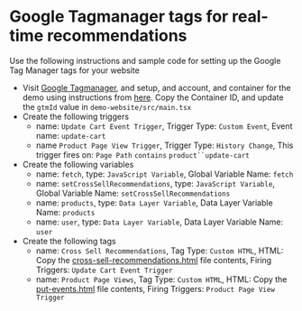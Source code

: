 # Google Tagmanager tags for real-time recommendations
Use the following instructions and sample code for setting up the Google Tag Manager tags for your website

* Visit [Google Tagmanager](https://tagmanager.google.com/), and setup, and account, and container for the demo using instructions from [here](https://support.google.com/tagmanager/answer/6103696?hl=en). Copy the Container ID, and update the `gtmId` value in `demo-website/src/main.tsx`
* Create the following triggers
  * name: `Update Cart Event Trigger`, Trigger Type: `Custom Event`, Event name: `update-cart`
  * name `Product Page View Trigger`, Trigger Type: `History Change`, This trigger fires on: `Page Path` `contains` `product``update-cart`
* Create the following variables
  * name: `fetch`, type: `JavaScript Variable`, Global Variable Name: `fetch`
  * name: `setCrossSellRecommendations`, type: `JavaScript Variable`, Global Variable Name: `setCrossSellRecommendations`
  * name: `products`, type: `Data Layer Variable`, Data Layer Variable Name: `products`
  * name: `user`, type: `Data Layer Variable`, Data Layer Variable Name: `user`
* Create the following tags
  * name: `Cross Sell Recommendations`, Tag Type: `Custom HTML`, HTML: Copy the [cross-sell-recommendations.html](cross-sell-recommendations.html) file contents, Firing Triggers: `Update Cart Event Trigger`
  * name: `Product Page Views`, Tag Type: `Custom HTML`, HTML: Copy the [put-events.html](put-events.html) file contents, Firing Triggers: `Product Page View Trigger`

